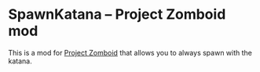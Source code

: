 # SpawnKatana – Project Zomboid mod

This is a mod for [Project Zomboid](https://projectzomboid.com/blog/) that allows you to always spawn with the katana.

